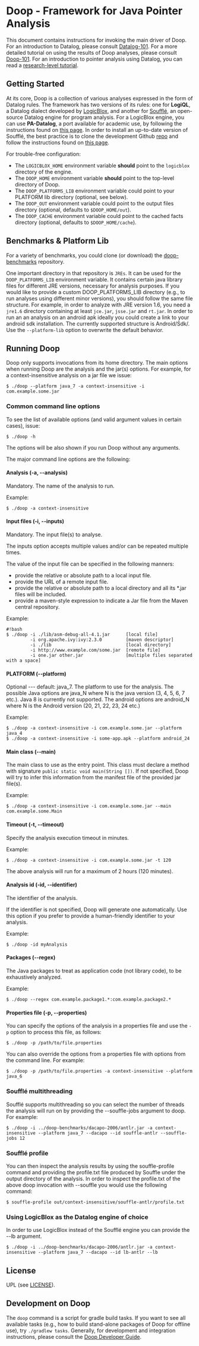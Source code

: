 # Doop - Framework for Java Pointer Analysis

This document contains instructions for invoking the main driver of Doop. For an introduction to Datalog, please consult [Datalog-101](docs/datalog-101.md). For a more detailed tutorial on using the results of Doop analyses, please consult [Doop-101](docs/doop-101.md). For an introduction to pointer analysis using Datalog, you can read a [research-level tutorial](http://yanniss.github.io/points-to-tutorial15.pdf).

## Getting Started

At its core, Doop is a collection of various analyses expressed in the form of Datalog rules. The framework has two versions of its rules:
one for **LogiQL**, a Datalog dialect developed by [LogicBlox](http://www.logicblox.com/), and another for [Soufflé](http://souffle-lang.org/), an open-source Datalog engine for program analysis. 
For a LogicBlox engine, you can use **PA-Datalog**, a port available for academic use, by following the instructions found on [this page](http://snf-705535.vm.okeanos.grnet.gr/agreement.html). 
In order to install an up-to-date version of Soufflé, the best practice is to clone the development Github [repo](https://github.com/souffle-lang/souffle) and follow the instructions found on [this page](http://souffle-lang.org/docs/build/). 

For trouble-free configuration:

* The `LOGICBLOX_HOME` environment variable **should** point to the `logicblox` directory of the engine.
* The `DOOP_HOME` environment variable **should** point to the top-level directory of Doop.
* The `DOOP_PLATFORMS_LIB` environment variable could point to your PLATFORM lib directory (optional, see below).
* The `DOOP_OUT` environment variable could point to the output files directory (optional, defaults to `$DOOP_HOME/out`).
* The `DOOP_CACHE` environment variable could point to the cached facts directory (optional, defaults to `$DOOP_HOME/cache`).


## Benchmarks & Platform Lib

For a variety of benchmarks, you could clone (or download) the [doop-benchmarks](https://bitbucket.org/yanniss/doop-benchmarks) repository.

One important directory in that repository is `JREs`. It can be used for the `DOOP_PLATFORMS_LIB` environment variable. It contains certain java library files for different JRE versions, necessary for analysis purposes. If you would like to provide a custom DOOP_PLATFORMS_LIB directory (e.g., to run analyses using different minor versions), you should follow the same file structure. For example, in order to analyze with JRE version 1.6, you need a `jre1.6` directory containing at least `jce.jar`, `jsse.jar` and `rt.jar`. In order to run an an analysis on an android apk ideally you could create a link to your android sdk installation. The currently supported structure is Android/Sdk/. Use the `--platform-lib` option to overwrite the default behavior.

## Running Doop

Doop only supports invocations from its home directory. The main options when running Doop are the analysis and the jar(s) options. For example, for a context-insensitive analysis on a jar file we issue:

    $ ./doop --platform java_7 -a context-insensitive -i com.example.some.jar

### Common command line options
To see the list of available options (and valid argument values in certain cases), issue:

    $ ./doop -h

The options will be also shown if you run Doop without any arguments.

The major command line options are the following:

#### Analysis (-a, --analysis)
Mandatory. The name of the analysis to run.

Example:

    $ ./doop -a context-insensitive

#### Input files  (-i, --inputs)
Mandatory. The input file(s) to analyse.

The inputs option accepts multiple values and/or can be repeated multiple times.

The value of the input file can be specified in the following manners:

* provide the relative or absolute path to a local input file.
* provide the URL of a remote input file.
* provide the relative or absolute path to a local directory and all its \*.jar files will be included.
* provide a maven-style expression to indicate a Jar file from the Maven central repository.

Example:

```
#!bash
$ ./doop -i ./lib/asm-debug-all-4.1.jar      [local file]
		 -i org.apache.ivy:ivy:2.3.0         [maven descriptor]
		 -i ./lib                            [local directory]
		 -i http://www.example.com/some.jar  [remote file]
		 -i one.jar other.jar                [multiple files separated with a space]
```

#### PLATFORM (--platform)
Optional --- default: java_7. The platform to use for the analysis. The possible Java options are java_N where N is the java version (3, 4, 5, 6, 7 etc.). Java 8 is currently not supported. The android options are android_N where N is the Android version (20, 21, 22, 23, 24 etc.)

Example:

    $ ./doop -a context-insensitive -i com.example.some.jar --platform java_4
    $ ./doop -a context-insensitive -i some-app.apk --platform android_24

#### Main class (--main)
The main class to use as the entry point. This class must declare a method with signature `public static void main(String [])`. If not specified, Doop will try to infer this information from the manifest file of the provided jar file(s).

Example:

    $ ./doop -a context-insensitive -i com.example.some.jar --main com.example.some.Main

#### Timeout (-t, --timeout)
Specify the analysis execution timeout in minutes.

Example:

    $ ./doop -a context-insensitive -i com.example.some.jar -t 120

The above analysis will run for a maximum of 2 hours (120 minutes).

#### Analysis id (-id, --identifier)
The identifier of the analysis.

If the identifier is not specified, Doop will generate one automatically. Use this option if you prefer
to provide a human-friendly identifier to your analysis.

Example:

    $ ./doop -id myAnalysis

#### Packages (--regex)
The Java packages to treat as application code (not library code), to be exhaustively analyzed.

Example:

    $ ./doop --regex com.example.package1.*:com.example.package2.*

#### Properties file (-p, --properties)
You can specify the options of the analysis in a properties file and use the `-p` option
to process this file, as follows:

    $ ./doop -p /path/to/file.properties

You can also override the options from a properties file with options from the command line. For example:

    $ ./doop -p /path/to/file.properties -a context-insensitive --platform java_6

### Soufflé multithreading

Soufflé supports multithreading so you can select the number of threads the analysis will run on by providing the --souffle-jobs argument to doop. For example:

    $ ./doop -i ../doop-benchmarks/dacapo-2006/antlr.jar -a context-insensitive --platform java_7 --dacapo --id souffle-antlr --souffle-jobs 12

### Soufflé profile

You can then inspect the analysis results by using the souffle-profile command and providing the profile.txt file produced by Souffle under the output directory of the analysis. In order to inspect the profile.txt of the above doop invocation with --souffle you would use the following command:

    $ souffle-profile out/context-insensitive/souffle-antlr/profile.txt

### Using LogicBlox as the Datalog engine of choice

In order to use LogicBlox instead of the Soufflé engine you can provide the --lb argument. 

    $ ./doop -i ../doop-benchmarks/dacapo-2006/antlr.jar -a context-insensitive --platform java_7 --dacapo --id lb-antlr --lb
   
## License
UPL (see [LICENSE](LICENSE)).


## Development on Doop
The `doop` command is a script for gradle build tasks. If you want to see all available tasks (e.g., how to build stand-alone packages of Doop for offline use), try `./gradlew tasks`. Generally, for development and integration instructions, please consult the [Doop Developer Guide](docs/documentation.md).